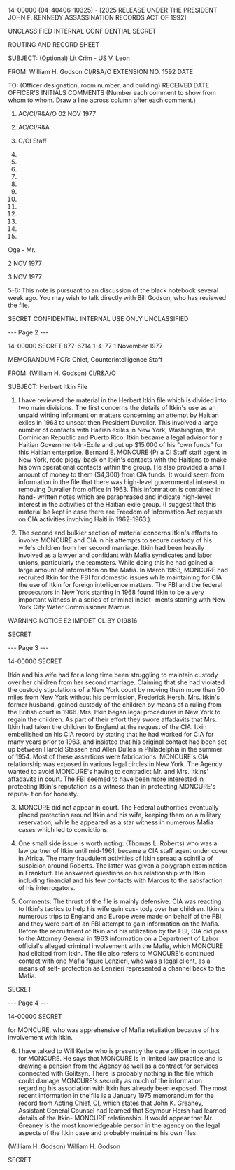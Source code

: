 14-00000
(04-40406-10325) - [2025 RELEASE UNDER THE PRESIDENT JOHN F. KENNEDY ASSASSINATION RECORDS ACT OF 1992]

UNCLASSIFIED
INTERNAL
CONFIDENTIAL
SECRET

ROUTING AND RECORD SHEET

SUBJECT: (Optional)
Lit Crim - US V. Leon

FROM:
William H. Godson
CI/R&A/O
EXTENSION NO. 1592
DATE

TO: (Officer designation, room number, and building)
RECEIVED
DATE
OFFICER'S
INITIALS
COMMENTS (Number each comment to show from whom
to whom. Draw a line across column after each comment.)

1. AC/CI/R&A/O
02 NOV 1977

2. AC/CI/R&A

3. C/CI Staff

4.
5.
6.
7.
8.
9.
10.
11.
12.
13.
14.
15.

Oge - Mr.

2 NOV 1977

3 NOV 1977

5-6: This note is pursuant to an discussion of the black notebook several week ago. You may wish to talk directly with Bill Godson, who has reviewed the file.

SECRET
CONFIDENTIAL
INTERNAL
USE ONLY
UNCLASSIFIED

--- Page 2 ---

14-00000
SECRET
877-6714
1-4-77
1 November 1977

MEMORANDUM FOR: Chief, Counterintelligence Staff

FROM: (William H. Godson)
CI/R&A/O

SUBJECT: Herbert Itkin File

1. I have reviewed the material in the Herbert Itkin
file which is divided into two main divisions. The first
concerns the details of Itkin's use as an unpaid witting
informant on matters concerning an attempt by Haitian exiles
in 1963 to unseat then President Duvalier. This involved
a large number of contacts with Haitian exiles in New York,
Washington, the Dominican Republic and Puerto Rico. Itkin
became a legal advisor for a Haitian Government-In-Exile and
put up $15,000 of his "own funds" for this Haitian enterprise.
Bernard E. MONCURE (P) a CI Staff staff agent in New York,
rode piggy-back on Itkin's contacts with the Haitians to make
his own operational contacts within the group. He also
provided a small amount of money to them ($4,300) from CIA
funds. It would seem from information in the file that there
was high-level governmental interest in removing Duvalier
from office in 1963. This information is contained in hand-
written notes which are paraphrased and indicate high-level
interest in the activities of the Haitian exile group. (I
suggest that this material be kept in case there are Freedom
of Information Act requests on CIA activities involving Haiti
in 1962-1963.)

2. The second and bulkier section of material concerns
Itkin's efforts to involve MONCURE and CIA in his attempts to
secure custody of his wife's children from her second marriage.
Itkin had been heavily involved as a lawyer and confidant with
Mafia syndicates and labor unions, particularly the teamsters.
While doing this he had gained a large amount of information
on the Mafia. In March 1963, MONCURE had recruited Itkin for
the FBI for domestic issues while maintaining for CIA the use
of Itkin for foreign intelligence matters. The FBI and the
federal prosecutors in New York starting in 1968 found Itkin
to be a very important witness in a series of criminal indict-
ments starting with New York City Water Commissioner Marcus.

WARNING NOTICE
E2 IMPDET
CL BY 019816

SECRET

--- Page 3 ---

14-00000
SECRET

Itkin and his wife had for a long time been struggling to
maintain custody over her children from her second marriage.
Claiming that she had violated the custody stipulations of
a New York court by moving them more than 50 miles from New
York without his permission, Frederick Hersh, Mrs. Itkin's
former husband, gained custody of the children by means of
a ruling from the British court in 1966. Mrs. Itkin began
legal procedures in New York to regain the children. As
part of their effort they swore affadavits that Mrs. Itkin
had taken the children to England at the request of the CIA.
Itkin embellished on his CIA record by stating that he had
worked for CIA for many years prior to 1963, and insisted
that his original contact had been set up between Harold
Stassen and Allen Dulles in Philadelphia in the summer of
1954. Most of these assertions were fabrications. MONCURE's
CIA relationship was exposed in various legal circles in
New York. The Agency wanted to avoid MONCURE's having to
contradict Mr. and Mrs. Itkins' affadavits in court. The
FBI seemed to have been more interested in protecting Itkin's
reputation as a witness than in protecting MONCURE's reputa-
tion for honesty.

3. MONCURE did not appear in court. The Federal
authorities eventually placed protection around Itkin and
his wife, keeping them on a military reservation, while
he appeared as a star witness in numerous Mafia cases which
led to convictions.

4. One small side issue is worth noting: (Thomas L.
Roberts) who was a law partner of Itkin until mid-1961, became
a CIA staff agent under cover in Africa. The many fraudulent
activities of Itkin spread a scintilla of suspicion around
Roberts. The latter was given a polygraph examination in
Frankfurt. He answered questions on his relationship with
Itkin including financial and his few contacts with Marcus
to the satisfaction of his interrogators.

5. Comments: The thrust of the file is mainly defensive.
CIA was reacting to Itkin's tactics to help his wife gain cus-
tody over her children. Itkin's numerous trips to England
and Europe were made on behalf of the FBI, and they were part
of an FBI attempt to gain information on the Mafia. Before
the recruitment of Itkin and his utilization by the FBI, CIA
did pass to the Attorney General in 1963 information on a
Department of Labor official's alleged criminal involvement
with the Mafia, which MONCURE had elicited from Itkin. The
file also refers to MONCURE's continued contact with one Mafia
figure Lenzieri, who was a legal client, as a means of self-
protection as Lenzieri represented a channel back to the Mafia.

SECRET

--- Page 4 ---

14-00000
SECRET

for MONCURE, who was apprehensive of Mafia retaliation because
of his involvement with Itkin.

6. I have talked to Will Kerbe who is presently the
case officer in contact for MONCURE. He says that MONCURE
is in limited law practice and is drawing a pension from
the Agency as well as a contract for services connected with
Golitsyn. There is probably nothing in the file which could
damage MONCURE's security as much of the information
regarding his association with Itkin has already been exposed.
The most recent information in the file is a January 1975
memorandum for the record from Acting Chief, CI, which
states that John K. Greaney, Assistant General Counsel had
learned that Seymour Hersh had learned details of the Itkin-
MONCURE relationship. It would appear that Mr. Greaney is
the most knowledgeable person in the agency on the legal
aspects of the Itkin case and probably maintains his own
files.

(William H. Godson)
William H. Godson

SECRET
